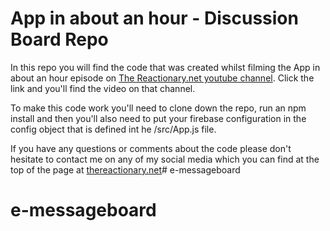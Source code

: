 # App in about an hour - Discussion Board Repo

In this repo you will find the code that was created whilst filming the App in about an hour episode on 
[The Reactionary.net youtube channel](https://www.youtube.com/channel/UCHgDwCRp7T311ItY0XCUhGA). Click
the link and you'll find the video on that channel.

To make this code work you'll need to clone down the repo, run an npm install and then you'll also need
to put your firebase configuration in the config object that is defined int he /src/App.js file.

If you have any questions or comments about the code please don't hesitate to contact me on any of my social
media which you can find at the top of the page at [thereactionary.net](http://thereactionary.net)# e-messageboard
# e-messageboard
